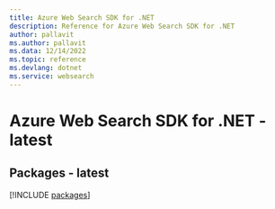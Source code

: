 ```yaml
---
title: Azure Web Search SDK for .NET
description: Reference for Azure Web Search SDK for .NET
author: pallavit
ms.author: pallavit
ms.data: 12/14/2022
ms.topic: reference
ms.devlang: dotnet
ms.service: websearch
---
```

# Azure Web Search SDK for .NET - latest
## Packages - latest
[!INCLUDE [packages](web-search-index.md)]